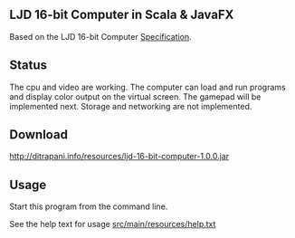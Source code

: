 LJD 16-bit Computer in Scala & JavaFX
-------------------------------------

Based on the LJD 16-bit Computer
[Specification](https://github.com/lj-ditrapani/16-bit-computer-specification).


Status
------

The cpu and video are working.
The computer can load and run programs and display color output
on the virtual screen.  The gamepad will be implemented next.
Storage and networking are not implemented.


Download
--------

<http://ditrapani.info/resources/ljd-16-bit-computer-1.0.0.jar>


Usage
-----

Start this program from the command line.

See the help text for usage [src/main/resources/help.txt](src/main/resources/help.txt)
